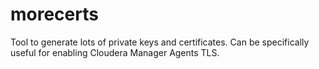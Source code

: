 morecerts
=========

Tool to generate lots of private keys and certificates. Can be specifically useful for enabling Cloudera Manager Agents TLS.